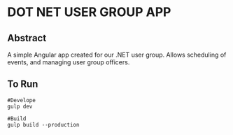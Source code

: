 # DOT NET USER GROUP APP
 
## Abstract ##

A simple Angular app created for our .NET user group.  Allows scheduling of events, and managing user group officers.  

## To Run ##

    #Develope
	gulp dev

	#Build 
	gulp build --production


	
	